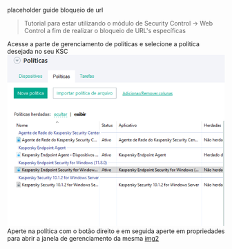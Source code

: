 placeholder guide bloqueio de url
> Tutorial para estar utilizando o módulo de Security Control -> Web Control a fim de realizar o bloqueio de URL's específicas

Acesse a parte de gerenciamento de políticas e selecione a política desejada no seu KSC
![alt text](https://github.com/JustHobbs/KasperskyGuide/blob/Corre%C3%A7%C3%A3o-Dispositivos-Sem-Dados/Administra%C3%A7%C3%A3o/Bloqueio%20de%20URL/imagem01.png)
Aperte na política com o botão direito e em seguida aperte em propriedades para abrir a janela de gerenciamento da mesma
[img2](https://github.com/JustHobbs/KasperskyGuide/blob/Corre%C3%A7%C3%A3o-Dispositivos-Sem-Dados/Administra%C3%A7%C3%A3o/Bloqueio%20de%20URL/imagem1.png)

